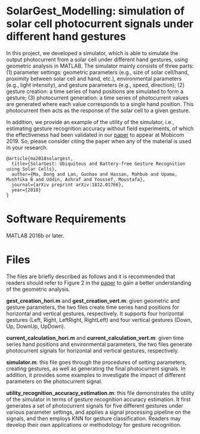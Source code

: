 # SolarGest_Modelling: simulation of solar cell photocurrent signals under different hand gestures   
In this project, we developed a simulator, which is able to simulate the output photocurrent from a solar cell under different hand gestures, using geometric analysis in MATLAB. The simulator mainly consists of three parts: (1) parameter settings: geometric parameters (e.g., size of solar cell/hand, proximity between solar cell and hand, etc.), environmental parameters (e.g., light intensity), and gesture parameters (e.g., speed, direction); (2) gesture creation: a time series of hand positions are simulated to form a gesture; (3) photocurrent generation: a time series of photocurrent values are generated where each value corresponds to a single hand position. This photocurrent then acts as the response of the solar cell to a given gesture. 

In addition, we provide an example of the utility of the simulator, i.e., estimating gesture recognition accuracy without field experiments, of which the effectiveness had been validated in our [paper](https://arxiv.org/abs/1812.01766) to appear at Mobicom 2019. So, please consider citing the paper when any of the material is used in your research. 
```
@article{ma2018solargest,
  title={SolarGest: Ubiquitous and Battery-free Gesture Recognition using Solar Cells},
  author={Ma, Dong and Lan, Guohao and Hassan, Mahbub and Upama, Mushfika B and Uddin, Ashraf and Youssef, Moustafa},
  journal={arXiv preprint arXiv:1812.01766},
  year={2018}
}
```


# Software Requirements
MATLAB 2016b or later.

# Files
The files are briefly described as follows and it is recommended that readers should refer to Figure 2 in the [paper](https://arxiv.org/abs/1812.01766) to gain a better understanding of the geometric analysis.

**gest_creation_hori.m** and **gest_creation_vert.m**: given geometric and gesture parameters, the two files create time series hand positions for horizontal and vertical gestures, respectively. It supports four horizontal gestures (Left, Right, LeftRight, RightLeft) and four vertical gestures (Down, Up, DownUp, UpDown).

**current_calculation_hori.m** and **current_calculation_vert.m**: given time series hand positions and environmental parameters, the two files generate photocurrent signals for horizontal and vertical gestures, respectively.

**simulator.m**: this file goes through the procedures of setting parameters, creating gestures, as well as generating the final photocurrent signals. In addition, it provides some examples to investigate the impact of different parameters on the photocurrent signal.

**utility_recognition_accuracy_estimation.m**: this file demonstrates the utility of the simulator in terms of gesture recognition accuracy estimation. It first generates a set of photocurrent signals for five different gestures under various parameter settings, and applies a signal processing pipeline on the signals, and then employs KNN for gesture classification. Readers may develop their own applications or methodology for gesture recognition.




